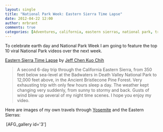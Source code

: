 ```yaml
---
layout: single
title: "National Park Week: Eastern Sierra Time Lapse"
date: 2012-04-22 12:00
author: mrbrant
comments: true
categories: [Adventures, california, eastern sierras, national park, travel, yosemite]
---
```

To celebrate earth day and National Park Week I am going to feature the top 10 viral National Park videos over the next week.

<a href="http://vimeo.com/24298269">Eastern Sierra Time Lapse</a> by <a href="http://vimeo.com/vistapointstudio">Jeff Chen Kuo Chih</a>
<blockquote>A second 6-day trip through the California Eastern Sierra, from 350 feet below sea-level at the Badwaters in Death Valley National Park to 12,000 feet above, in the Ancient Bristlecone Pine Forest. Very exhausting trip with only few hours sleep a day. The weather kept changing very suddenly, from sunny to stormy and back. Gusts of wind blew up several of my night time scenes. I hope you enjoy my video.</blockquote>
Here are images of my own travels through <a href="http://www.nps.gov/yose/index.htm">Yosemite</a> and the Eastern Sierras:

<strong> </strong>[AFG_gallery id='3']
